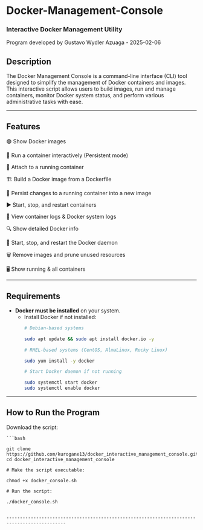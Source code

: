 # Docker-Management-Console

### Interactive Docker Management Utility

Program developed by Gustavo Wydler Azuaga - 2025-02-06

## Description

The Docker Management Console is a command-line interface (CLI) tool designed to simplify the management of Docker containers and images. This interactive script allows users to build images, run and manage containers, monitor Docker system status, and perform various administrative tasks with ease.

--------------------------------------------------------------------------------------------

## Features

🟢 Show Docker images

🐳 Run a container interactively (Persistent mode)

🔗 Attach to a running container

🏗 Build a Docker image from a Dockerfile

📌 Persist changes to a running container into a new image

▶️ Start, stop, and restart containers

📜 View container logs & Docker system logs

🔍 Show detailed Docker info

🚀 Start, stop, and restart the Docker daemon

🗑 Remove images and prune unused resources

🖥 Show running & all containers

--------------------------------------------------------------------------------------------

## Requirements

- **Docker must be installed** on your system.
  - Install Docker if not installed:
    ```bash
    # Debian-based systems
    
    sudo apt update && sudo apt install docker.io -y

    # RHEL-based systems (CentOS, AlmaLinux, Rocky Linux)
    
    sudo yum install -y docker

    # Start Docker daemon if not running
    
    sudo systemctl start docker
    sudo systemctl enable docker
    ```

--------------------------------------------------------------------------------------------

## How to Run the Program

Download the script:

    ```bash

    git clone https://github.com/kurogane13/docker_interactive_management_console.git
    cd docker_interactive_management_console

    # Make the script executable:

    chmod +x docker_console.sh

    # Run the script:

    ./docker_console.sh
   ```
   
--------------------------------------------------------------------------------------------
